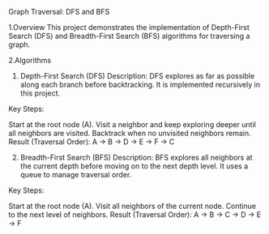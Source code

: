 Graph Traversal: DFS and BFS

1.Overview
This project demonstrates the implementation of Depth-First Search (DFS) and Breadth-First Search (BFS) algorithms for traversing a graph.

2.Algorithms
  1. Depth-First Search (DFS)
  Description:
  DFS explores as far as possible along each branch before backtracking. It is implemented recursively in this project.
  
  Key Steps:
  
  Start at the root node (A).
  Visit a neighbor and keep exploring deeper until all neighbors are visited.
  Backtrack when no unvisited neighbors remain.
  Result (Traversal Order):
  A -> B -> D -> E -> F -> C

  2. Breadth-First Search (BFS)
  Description:
  BFS explores all neighbors at the current depth before moving on to the next depth level. It uses a queue to manage traversal order.
  
  Key Steps:
  
  Start at the root node (A).
  Visit all neighbors of the current node.
  Continue to the next level of neighbors.
  Result (Traversal Order):
  A -> B -> C -> D -> E -> F
